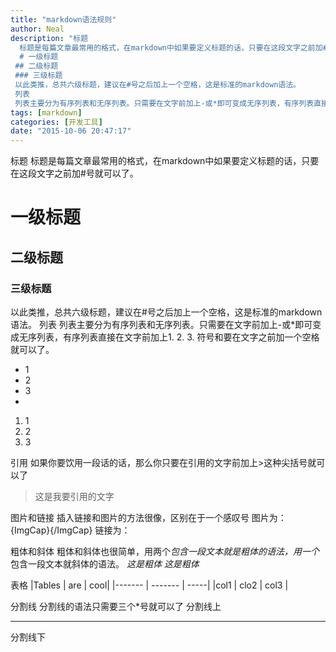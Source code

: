 ```yaml
---
title: "markdown语法规则"
author: Neal
description: "标题 
  标题是每篇文章最常用的格式，在markdown中如果要定义标题的话，只要在这段文字之前加#号就可以了。 
  # 一级标题 
 ## 二级标题 
 ### 三级标题 
 以此类推，总共六级标题，建议在#号之后加上一个空格，这是标准的markdown语法。 
 列表 
 列表主要分为有序列表和无序列表。只需要在文字前加上-或*即可变成无序列表，有序列表直接在文字前加上1. 2. 3. 符号"
tags: [markdown]
categories: [开发工具]
date: "2015-10-06 20:47:17"
---
```

  标题
  标题是每篇文章最常用的格式，在markdown中如果要定义标题的话，只要在这段文字之前加#号就可以了。
  # 一级标题
 ## 二级标题
 ### 三级标题
 以此类推，总共六级标题，建议在#号之后加上一个空格，这是标准的markdown语法。
 列表
 列表主要分为有序列表和无序列表。只需要在文字前加上-或*即可变成无序列表，有序列表直接在文字前加上1. 2. 3. 符号和要在文字之前加一个空格就可以了。
 * 1
 *  2
 *  3
 *

1. 1
2.  2
3.  3

引用
如果你要饮用一段话的话，那么你只要在引用的文字前加上>这种尖括号就可以了
> 这是我要引用的文字

图片和链接
插入链接和图片的方法很像，区别在于一个感叹号
图片为：![](){ImgCap}{/ImgCap}
链接为：[]()

粗体和斜体
粗体和斜体也很简单，用两个*包含一段文本就是粗体的语法，用一个*包含一段文本就斜体的语法。
*这是粗体*
*这是粗体*

表格
|Tables   | are     |  cool|
|-------  | ------- | -----|
|col1     | clo2    | col3 |



分割线
分割线的语法只需要三个*号就可以了
分割线上
***
分割线下

 